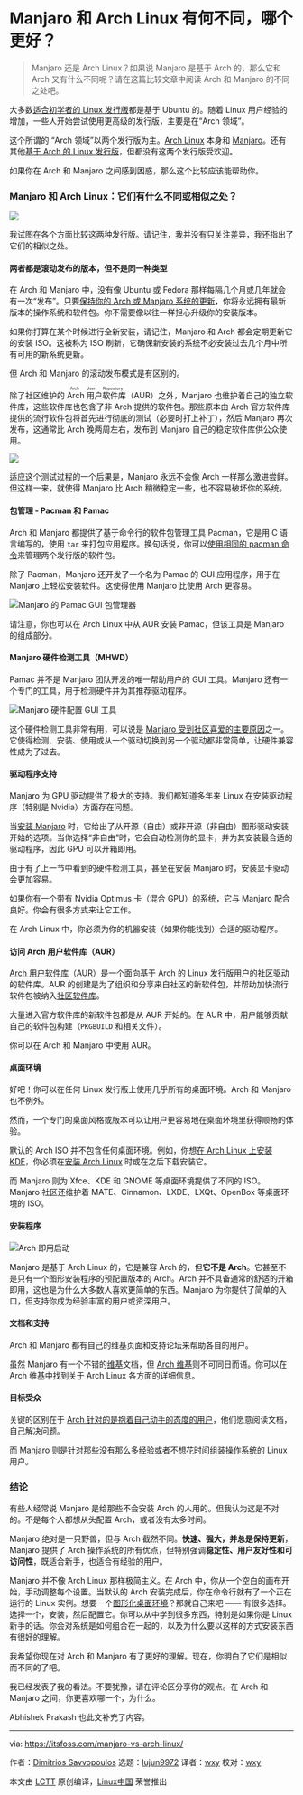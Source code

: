 [#]: collector: (lujun9972)
[#]: translator: (wxy)
[#]: reviewer: (wxy)
[#]: publisher: (wxy)
[#]: url: (https://linux.cn/article-12527-1.html)
[#]: subject: (Manjaro vs Arch Linux: What’s the Difference? Which one is Better?)
[#]: via: (https://itsfoss.com/manjaro-vs-arch-linux/)
[#]: author: (Dimitrios Savvopoulos https://itsfoss.com/author/dimitrios/)

Manjaro 和 Arch Linux 有何不同，哪个更好？
======

> Manjaro 还是 Arch Linux？如果说 Manjaro 是基于 Arch 的，那么它和 Arch 又有什么不同呢？请在这篇比较文章中阅读 Arch 和 Manjaro 的不同之处吧。

大多数[适合初学者的 Linux 发行版][1]都是基于 Ubuntu 的。随着 Linux 用户经验的增加，一些人开始尝试使用更高级的发行版，主要是在“Arch 领域”。

这个所谓的 “Arch 领域”以两个发行版为主。[Arch Linux][2] 本身和 [Manjaro][3]。还有其他[基于 Arch 的 Linux 发行版][4]，但都没有这两个发行版受欢迎。

如果你在 Arch 和 Manjaro 之间感到困惑，那么这个比较应该能帮助你。

### Manjaro 和 Arch Linux：它们有什么不同或相似之处？

![][5]

我试图在各个方面比较这两种发行版。请记住，我并没有只关注差异，我还指出了它们的相似之处。

#### 两者都是滚动发布的版本，但不是同一种类型

在 Arch 和 Manjaro 中，没有像 Ubuntu 或 Fedora 那样每隔几个月或几年就会有一次“发布”。只要[保持你的 Arch 或 Manjaro 系统的更新][6]，你将永远拥有最新版本的操作系统和软件包。你不需要像以往一样担心升级你的安装版本。

如果你打算在某个时候进行全新安装，请记住，Manjaro 和 Arch 都会定期更新它的安装 ISO。这被称为 ISO 刷新，它确保新安装的系统不必安装过去几个月中所有可用的新系统更新。

但 Arch 和 Manjaro 的滚动发布模式是有区别的。

除了社区维护的 <ruby>Arch 用户软件库<rt>Arch User Repository</rt></ruby>（AUR）之外，Manjaro 也维护着自己的独立软件库，这些软件库也包含了非 Arch 提供的软件包。那些原本由 Arch 官方软件库提供的流行软件包将首先进行彻底的测试（必要时打上补丁），然后 Manjaro 再次发布，这通常比 Arch 晚两周左右，发布到 Manjaro 自己的稳定软件库供公众使用。

![][7]

适应这个测试过程的一个后果是，Manjaro 永远不会像 Arch 一样那么激进尝鲜。但这样一来，就使得 Manjaro 比 Arch 稍微稳定一些，也不容易破坏你的系统。

#### 包管理 - Pacman 和 Pamac

Arch 和 Manjaro 都提供了基于命令行的软件包管理工具 Pacman，它是用 C 语言编写的，使用 `tar` 来打包应用程序。换句话说，你可以[使用相同的 pacman 命令][8]来管理两个发行版的软件包。

除了 Pacman，Manjaro 还开发了一个名为 Pamac 的 GUI 应用程序，用于在 Manjaro 上轻松安装软件。这使得使用 Manjaro 比使用 Arch 更容易。

![Manjaro 的 Pamac GUI 包管理器][9]

请注意，你也可以在 Arch Linux 中从 AUR 安装 Pamac，但该工具是 Manjaro 的组成部分。

#### Manjaro 硬件检测工具（MHWD）

Pamac 并不是 Manjaro 团队开发的唯一帮助用户的 GUI 工具。Manjaro 还有一个专门的工具，用于检测硬件并为其推荐驱动程序。

![Manjaro 硬件配置 GUI 工具][10]

这个硬件检测工具非常有用，可以说是 [Manjaro 受到社区喜爱的主要原因][11]之一。它使得检测、安装、使用或从一个驱动切换到另一个驱动都非常简单，让硬件兼容性成为了过去。

#### 驱动程序支持

Manjaro 为 GPU 驱动提供了极大的支持。我们都知道多年来 Linux 在安装驱动程序（特别是 Nvidia）方面存在问题。

当[安装 Manjaro][12] 时，它给出了从开源（自由）或非开源（非自由）图形驱动安装开始的选项。当你选择“非自由”时，它会自动检测你的显卡，并为其安装最合适的驱动程序，因此 GPU 可以开箱即用。

由于有了上一节中看到的硬件检测工具，甚至在安装 Manjaro 时，安装显卡驱动会更加容易。

如果你有一个带有 Nvidia Optimus 卡（混合 GPU）的系统，它与 Manjaro 配合良好。你会有很多方式来让它工作。

在 Arch Linux 中，你必须为你的机器安装（如果你能找到）合适的驱动程序。

#### 访问 Arch 用户软件库（AUR）

[Arch 用户软件库][13]（AUR）是一个面向基于 Arch 的 Linux 发行版用户的社区驱动的软件库。AUR 的创建是为了组织和分享来自社区的新软件包，并帮助加快流行软件包被纳入[社区软件库][14]。

大量进入官方软件库的新软件包都是从 AUR 开始的。在 AUR 中，用户能够贡献自己的软件包构建（`PKGBUILD` 和相关文件）。

你可以在 Arch 和 Manjaro 中使用 AUR。

#### 桌面环境

好吧！你可以在任何 Linux 发行版上使用几乎所有的桌面环境。Arch 和 Manjaro 也不例外。

然而，一个专门的桌面风格或版本可以让用户更容易地在桌面环境里获得顺畅的体验。

默认的 Arch ISO 并不包含任何桌面环境。例如，你想[在 Arch Linux 上安装 KDE][15]，你必须在[安装 Arch Linux][16] 时或在之后下载安装它。

而 Manjaro 则为 Xfce、KDE 和 GNOME 等桌面环境提供了不同的 ISO。Manjaro 社区还维护着 MATE、Cinnamon、LXDE、LXQt、OpenBox 等桌面环境的 ISO。

#### 安装程序

![Arch 即用启动][17]

Manjaro 是基于 Arch Linux 的，它是兼容 Arch 的，但**它不是 Arch**。它甚至不是只有一个图形安装程序的预配置版本的 Arch。Arch 并不具备通常的舒适的开箱即用，这也是为什么大多数人喜欢更简单的东西。Manjaro 为你提供了简单的入口，但支持你成为经验丰富的用户或资深用户。

#### 文档和支持

Arch 和 Manjaro 都有自己的维基页面和支持论坛来帮助各自的用户。

虽然 Manjaro 有一个不错的[维基][18]文档，但 [Arch 维基][19]则不可同日而语。你可以在 Arch 维基中找到关于 Arch Linux 各方面的详细信息。

#### 目标受众

关键的区别在于 [Arch 针对的是抱着自己动手的态度的用户][20]，他们愿意阅读文档，自己解决问题。

而 Manjaro 则是针对那些没有那么多经验或者不想花时间组装操作系统的 Linux 用户。

### 结论

有些人经常说 Manjaro 是给那些不会安装 Arch 的人用的。但我认为这是不对的。不是每个人都想从头配置 Arch，或者没有太多时间。

Manjaro 绝对是一只野兽，但与 Arch 截然不同。**快速、强大，并总是保持更新**，Manjaro 提供了 Arch 操作系统的所有优点，但特别强调**稳定性、用户友好性和可访问性**，既适合新手，也适合有经验的用户。

Manjaro 并不像 Arch Linux 那样极简主义。在 Arch 中，你从一个空白的画布开始，手动调整每个设置。当默认的 Arch 安装完成后，你在命令行就有了一个正在运行的 Linux 实例。想要一个[图形化桌面环境][21]？那就自己来吧 —— 有很多选择。选择一个，安装，然后配置它。你可以从中学到很多东西，特别是如果你是 Linux 新手的话。你会对系统是如何组合在一起的，以及为什么要以这样的方式安装东西有很好的理解。

我希望你现在对 Arch 和 Manjaro 有了更好的理解。现在，你明白了它们是相似而不同的了吧。

我已经发表了我的看法。不要犹豫，请在评论区分享你的观点。在 Arch 和 Manjaro 之间，你更喜欢哪一个，为什么。

Abhishek Prakash 也此文补充了内容。

--------------------------------------------------------------------------------

via: https://itsfoss.com/manjaro-vs-arch-linux/

作者：[Dimitrios Savvopoulos][a]
选题：[lujun9972][b]
译者：[wxy](https://github.com/wxy)
校对：[wxy](https://github.com/wxy)

本文由 [LCTT](https://github.com/LCTT/TranslateProject) 原创编译，[Linux中国](https://linux.cn/) 荣誉推出

[a]: https://itsfoss.com/author/dimitrios/
[b]: https://github.com/lujun9972
[1]: https://itsfoss.com/best-linux-beginners/
[2]: https://www.archlinux.org/
[3]: https://manjaro.org/
[4]: https://itsfoss.com/arch-based-linux-distros/
[5]: https://i0.wp.com/itsfoss.com/wp-content/uploads/2020/08/arch-vs-manjaro.png?ssl=1
[6]: https://itsfoss.com/update-arch-linux/
[7]: https://i2.wp.com/itsfoss.com/wp-content/uploads/2020/06/repositories.png?ssl=1
[8]: https://itsfoss.com/pacman-command/
[9]: https://i1.wp.com/itsfoss.com/wp-content/uploads/2020/05/Pamac.png?resize=800%2C534&ssl=1
[10]: https://i2.wp.com/itsfoss.com/wp-content/uploads/2020/04/hardware-detection.png?ssl=1
[11]: https://itsfoss.com/why-use-manjaro-linux/
[12]: https://itsfoss.com/install-manjaro-linux/
[13]: https://linux.cn/article-12107-1.html
[14]: https://wiki.archlinux.org/index.php/Community_repository
[15]: https://linux.cn/article-12258-1.html
[16]: https://itsfoss.com/install-arch-linux/
[17]: https://i1.wp.com/itsfoss.com/wp-content/uploads/2020/05/Arch-live-boot.jpg?ssl=1
[18]: https://wiki.manjaro.org/index.php?title=Main_Page
[19]: https://wiki.archlinux.org/
[20]: https://linux.cn/article-12445-1.html
[21]: https://itsfoss.com/best-linux-desktop-environments/
